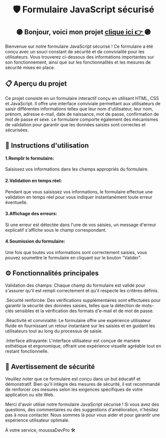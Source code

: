 <div align="center"><h1>🛡️ Formulaire JavaScript sécurisé</h1></div>

## <div align="center">🟣 Bonjour, voici mon  projet [clique ici 👉 ]() 🟣</div>

Bienvenue sur notre formulaire JavaScript sécurisé ! Ce formulaire a été conçu avec un souci constant de sécurité et de convivialité pour les utilisateurs. Vous trouverez ci-dessous des informations importantes sur son fonctionnement, ainsi que sur les fonctionnalités et les mesures de sécurité mises en place.

<h2>📋 Aperçu du projet</h2>

Ce projet consiste en un formulaire interactif conçu en utilisant HTML, CSS et JavaScript. Il offre une interface conviviale permettant aux utilisateurs de saisir différentes informations telles que leur nom d'utilisateur, leur nom, prénom, adresse e-mail, date de naissance, mot de passe, confirmation de mot de passe et sexe. Le formulaire comporte également des mécanismes de validation pour garantir que les données saisies sont correctes et sécurisées.

<h2>🚀 Instructions d'utilisation</h2>

<h4>1.Remplir le formulaire:</h4> Saisissez vos informations dans les champs appropriés du formulaire.<br>
<h4>2.Validation en temps réel:</h4> Pendant que vous saisissez vos informations, le formulaire effectue une validation en temps réel pour vous indiquer instantanément toute erreur éventuelle.<br>
<h4>3.Affichage des erreurs:</h4> Si une erreur est détectée dans l'une de vos saisies, un message d'erreur explicatif s'affiche sous le champ correspondant.<br>
<h4>4.Soumission du formulaire:</h4> Une fois que toutes vos informations sont correctement saisies, vous pouvez soumettre le formulaire en cliquant sur le bouton "Valider".

<h2>⚙️ Fonctionnalités principales</h2>

Validation des champs: Chaque champ du formulaire est validé pour s'assurer qu'il est rempli correctement et qu'il respecte les critères définis.

.Sécurité renforcée: Des vérifications supplémentaires sont effectuées pour garantir la sécurité des données saisies, telles que la détection de mots-clés sensibles et la vérification des formats d'e-mail et de mot de passe.

.Réactivité et convivialité: Le formulaire offre une expérience utilisateur fluide en fournissant un retour instantané sur les saisies et en guidant les utilisateurs tout au long du processus de saisie.

.Interface attrayante: L'interface utilisateur est conçue de manière esthétique et ergonomique, offrant une expérience visuelle agréable tout en restant fonctionnelle.

<h2>🛑 Avertissement de sécurité</h2>

Veuillez noter que ce formulaire est conçu dans un but éducatif et démonstratif. Bien qu'il intègre des mesures de sécurité, il est recommandé de renforcer ces mesures selon les exigences spécifiques de votre application ou site Web.

Merci d'avoir utilisé notre formulaire JavaScript sécurisé ! Si vous avez des questions, des commentaires ou des suggestions d'amélioration, n'hésitez pas à nous contacter. Nous sommes là pour vous aider et pour garantir une expérience utilisateur optimale.

À votre service,
moussaDevPro 🛠️


